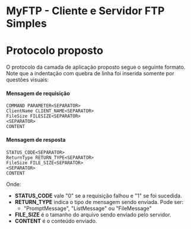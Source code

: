# MyFTP - Cliente e Servidor FTP Simples

# Protocolo proposto

O protocolo da camada de aplicação proposto segue o seguinte formato. Note que a indentação com quebra de linha foi inserida somente por questões visuais:

#### Mensagem de requisição

```
COMMAND PARAMETER<SEPARATOR>
ClientName CLIENT_NAME<SEPARATOR>
FileSize FILESIZE<SEPARATOR>
<SEPARATOR>
CONTENT
```

#### Mensagem de resposta

```
STATUS_CODE<SEPARATOR>
ReturnType RETURN_TYPE<SEPARATOR>
FileSize FILE_SIZE<SEPARATOR>
<SEPARATOR>
CONTENT
```

Onde:

* __STATUS_CODE__ vale "0" se a requisição falhou e "1" se foi sucedida.
* __RETURN_TYPE__ indica o tipo de mensagem sendo enviada. Pode ser:
    * "PromptMessage", "ListMessage" ou "FileMessage"
* __FILE_SIZE__ é o tamanho do arquivo sendo enviado pelo servidor.
* __CONTENT__ é o conteúdo enviado.